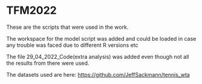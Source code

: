# TFM2022
These are the scripts that were used in the work.

The workspace for the model script was added and could be loaded in case any trouble was faced due to different R versions etc

The file 29_04_2022_Code(extra analysis) was added even though not all the results from there were used.

The datasets used are here:
https://github.com/JeffSackmann/tennis_wta
